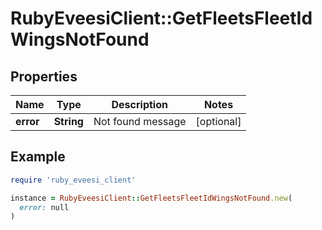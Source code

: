 # RubyEveesiClient::GetFleetsFleetIdWingsNotFound

## Properties

| Name | Type | Description | Notes |
| ---- | ---- | ----------- | ----- |
| **error** | **String** | Not found message | [optional] |

## Example

```ruby
require 'ruby_eveesi_client'

instance = RubyEveesiClient::GetFleetsFleetIdWingsNotFound.new(
  error: null
)
```

